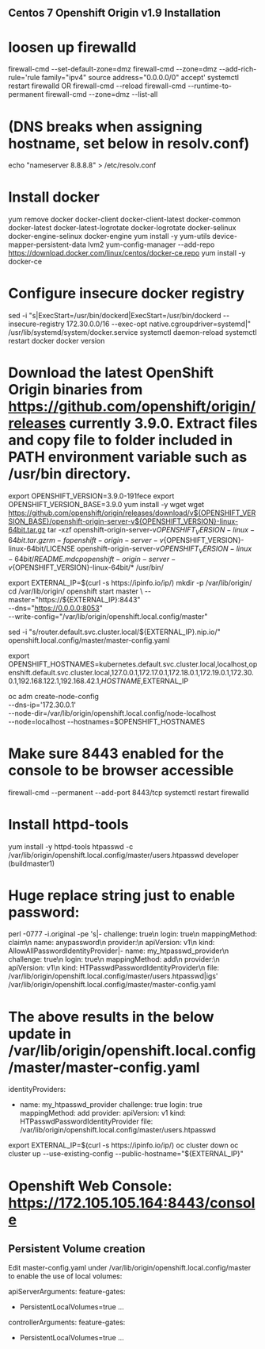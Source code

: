 Centos 7 Openshift Origin v1.9 Installation
-------------------------------------------

# loosen up firewalld
firewall-cmd --set-default-zone=dmz
firewall-cmd --zone=dmz --add-rich-rule='rule family="ipv4" source address="0.0.0.0/0" accept'
systemctl restart firewalld    OR    firewall-cmd --reload
firewall-cmd --runtime-to-permanent
firewall-cmd --zone=dmz --list-all

# (DNS breaks when assigning hostname, set below in resolv.conf)
echo "nameserver 8.8.8.8" > /etc/resolv.conf

# Install docker
yum remove docker docker-client docker-client-latest docker-common docker-latest docker-latest-logrotate docker-logrotate docker-selinux docker-engine-selinux docker-engine
yum install -y yum-utils device-mapper-persistent-data lvm2
yum-config-manager --add-repo https://download.docker.com/linux/centos/docker-ce.repo
yum install -y docker-ce

# Configure insecure docker registry
sed -i "s|ExecStart=/usr/bin/dockerd|ExecStart=/usr/bin/dockerd --insecure-registry 172.30.0.0/16 --exec-opt native.cgroupdriver=systemd|" /usr/lib/systemd/system/docker.service
systemctl daemon-reload
systemctl restart docker
docker version

# Download the latest OpenShift Origin binaries from https://github.com/openshift/origin/releases currently 3.9.0. Extract files and copy file to folder included in PATH environment variable such as /usr/bin directory.
export OPENSHIFT_VERSION=3.9.0-191fece
export OPENSHIFT_VERSION_BASE=3.9.0
yum install -y wget 
wget https://github.com/openshift/origin/releases/download/v${OPENSHIFT_VERSION_BASE}/openshift-origin-server-v${OPENSHIFT_VERSION}-linux-64bit.tar.gz
tar -xzf openshift-origin-server-v${OPENSHIFT_VERSION}-linux-64bit.tar.gz
rm -f openshift-origin-server-v${OPENSHIFT_VERSION}-linux-64bit/LICENSE  openshift-origin-server-v${OPENSHIFT_VERSION}-linux-64bit/README.md
cp openshift-origin-server-v${OPENSHIFT_VERSION}-linux-64bit/* /usr/bin/

export EXTERNAL_IP=$(curl -s https://ipinfo.io/ip/)
mkdir -p /var/lib/origin/
cd /var/lib/origin/
openshift start master \
  --master="https://${EXTERNAL_IP}:8443" \
  --dns="https://0.0.0.0:8053" \
  --write-config="/var/lib/origin/openshift.local.config/master"

sed -i "s/router.default.svc.cluster.local/${EXTERNAL_IP}.nip.io/" \
  openshift.local.config/master/master-config.yaml

export OPENSHIFT_HOSTNAMES=kubernetes.default.svc.cluster.local,localhost,openshift.default.svc.cluster.local,127.0.0.1,172.17.0.1,172.18.0.1,172.19.0.1,172.30.0.1,192.168.122.1,192.168.42.1,$HOSTNAME,$EXTERNAL_IP

oc adm create-node-config \
  --dns-ip='172.30.0.1' \
  --node-dir=/var/lib/origin/openshift.local.config/node-localhost \
  --node=localhost --hostnames=$OPENSHIFT_HOSTNAMES

# Make sure 8443 enabled for the console to be browser accessible
firewall-cmd --permanent --add-port 8443/tcp
systemctl restart firewalld

# Install httpd-tools
yum install -y httpd-tools
htpasswd -c /var/lib/origin/openshift.local.config/master/users.htpasswd developer
(buildmaster1)

# Huge replace string just to enable password:
perl -0777 -i.original -pe 's|- challenge: true\n    login: true\n    mappingMethod: claim\n    name: anypassword\n    provider:\n      apiVersion: v1\n      kind: AllowAllPasswordIdentityProvider|- name: my_htpasswd_provider\n    challenge: true\n    login: true\n    mappingMethod: add\n    provider:\n      apiVersion: v1\n      kind: HTPasswdPasswordIdentityProvider\n      file: /var/lib/origin/openshift.local.config/master/users.htpasswd|igs' /var/lib/origin/openshift.local.config/master/master-config.yaml

# The above results in the below update in /var/lib/origin/openshift.local.config/master/master-config.yaml
identityProviders:
  - name: my_htpasswd_provider
    challenge: true
    login: true
    mappingMethod: add
    provider:
      apiVersion: v1
      kind: HTPasswdPasswordIdentityProvider
      file: /var/lib/origin/openshift.local.config/master/users.htpasswd


export EXTERNAL_IP=$(curl -s https://ipinfo.io/ip/)
oc cluster down
oc cluster up --use-existing-config --public-hostname="${EXTERNAL_IP}"


# Openshift Web Console: https://172.105.105.164:8443/console



Persistent Volume creation
--------------------------

Edit master-config.yaml under /var/lib/origin/openshift.local.config/master to enable the use of local volumes:

apiServerArguments:
   feature-gates:
   - PersistentLocalVolumes=true
...

 controllerArguments:
   feature-gates:
   - PersistentLocalVolumes=true
...